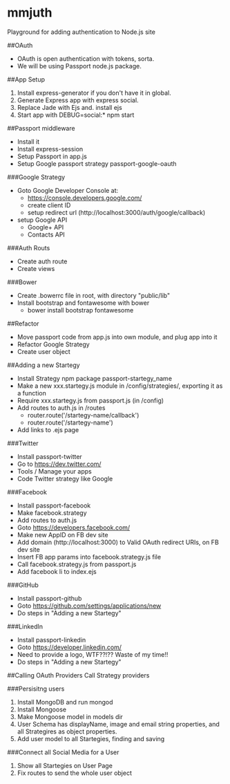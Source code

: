 # mmjuth
Playground for adding authentication to Node.js site

##OAuth
* OAuth is open authentication with tokens, sorta.
* We will be using Passport node.js package.

##App Setup
1. Install express-generator if you don't have it in global.
2. Generate Express app with express social.
3. Replace Jade with Ejs and. install ejs
4. Start app with DEBUG=social:* npm start

##Passport middleware
* Install it
* Install express-session
* Setup Passport in app.js
* Setup Google passport strategy passport-google-oauth

###Google Strategy
* Goto Google Developer Console at:
	* https://console.developers.google.com/
	* create client ID
	* setup redirect url (http://localhost:3000/auth/google/callback)
* setup Google API
	* Google+ API
	* Contacts API
	
###Auth Routs
* Create auth route
* Create views

###Bower
* Create .bowerrc file in root, with directory "public/lib"
* Install bootstrap and fontawesome with bower
	* bower install bootstrap fontawesome
	
##Refactor
* Move passport code from app.js into own module, and plug app into it
* Refactor Google Strategy
* Create user object

##Adding a new Startegy
* Install Strategy npm package passport-startegy_name
* Make a new xxx.startegy.js module in /config/strategies/, exporting it as a function
* Require xxx.startegy.js from passport.js (in /config)
* Add routes to auth.js in /routes
	* router.route('/startegy-name/callback')
	* router.route('/startegy-name')
* Add links to .ejs page


###Twitter
* Install passport-twitter
* Go to https://dev.twitter.com/
* Tools / Manage your apps
* Code Twitter strategy like Google

###Facebook
* Install passport-facebook
* Make facebook.strategy
* Add routes to auth.js
* Goto https://developers.facebook.com/
* Make new AppID on FB dev site
* Add domain (http://localhost:3000) to Valid OAuth redirect URIs, on FB dev site
* Insert FB app params into facebook.strategy.js file
* Call facebook.strategy.js from passport.js
* Add facebook li to index.ejs

###GitHub
* Install passport-github
* Goto https://github.com/settings/applications/new
* Do steps in "Adding a new Startegy"

###LinkedIn
* Install passport-linkedin
* Goto https://developer.linkedin.com/
* Need to provide a logo, WTF??!?? Waste of my time!!
* Do steps in "Adding a new Startegy"

##Calling OAuth Providers
Call Strategy providers

###Persisitng users
1. Install MongoDB and run mongod
2. Install Mongoose
3. Make Mongoose model in models dir
4. User Schema has displayName, image and email string properties, and all Strategires as object properties.
5. Add user model to all Startegies, finding and saving

###Connect all Social Media for a User
1. Show all Startegies on User Page
2. Fix routes to send the whole user object





	